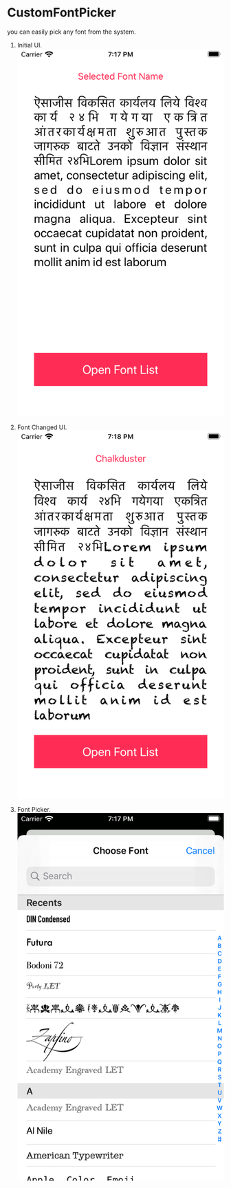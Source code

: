 # CustomFontPicker
you can easily pick any font from the system.


1. Initial UI.
![](https://raw.githubusercontent.com/kumarlav0/CustomFontPicker/master/ImgDemo/img1.png)

2. Font Changed UI.
![](https://raw.githubusercontent.com/kumarlav0/CustomFontPicker/master/ImgDemo/img2.png)

3. Font Picker.
![](https://raw.githubusercontent.com/kumarlav0/CustomFontPicker/master/ImgDemo/img3.png)
